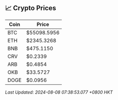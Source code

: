## 📈 Crypto Prices

| Coin | Price |
| ---- | ----- |
| BTC | $55098.5956 |
| ETH | $2345.3268 |
| BNB | $475.1150 |
| CRV | $0.2339 |
| ARB | $0.4854 |
| OKB | $33.5727 |
| DOGE | $0.0956 |

_Last Updated: 2024-08-08 07:38:53.077 +0800 HKT_